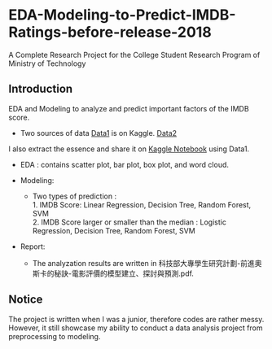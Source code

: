 # EDA-Modeling-to-Predict-IMDB-Ratings-before-release-2018
A Complete Research Project for the College Student Research Program of Ministry of Technology 

## Introduction
EDA and Modeling to analyze and predict important factors of the IMDB score.

* Two sources of data
[Data1](https://www.kaggle.com/tmdb/tmdb-movie-metadata) is on Kaggle.
[Data2](https://github.com/sundeepblue/movie_rating_prediction/blob/master/movie_metadata.csv) 

I also extract the essence and share it on [Kaggle Notebook](https://www.kaggle.com/tiffanyccchen/eda-modeling-to-predict-ratings-before-release) using Data1.

* EDA : contains  scatter plot, bar plot, box plot, and word cloud.
* Modeling: 
    *  Two types of prediction :  
      1. IMDB Score: Linear Regression, Decision Tree, Random Forest, SVM  
      2. IMDB Score larger or smaller than the median : Logistic Regression, Decision Tree, Random Forest, SVM

* Report:
    * The analyzation results are written in  科技部大專學生研究計劃-前進奧斯卡的秘訣-電影評價的模型建立、探討與預測.pdf.

## Notice
The project is written when I was a junior, therefore codes are rather messy.
However, it still showcase my ability to conduct a data analysis project from preprocessing to modeling.
